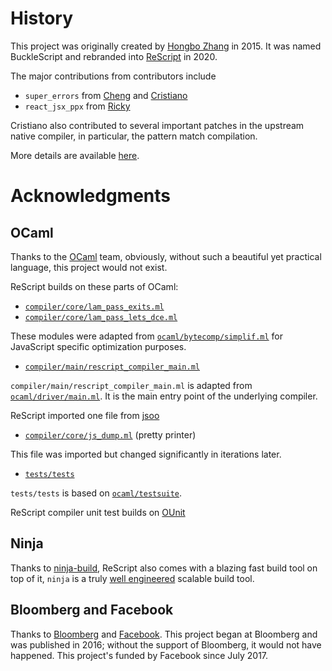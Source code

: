 # History

This project was originally created by [Hongbo Zhang](https://github.com/bobzhang) in 2015. It was named BuckleScript and rebranded into [ReScript](https://rescript-lang.org/) in 2020.

The major contributions from contributors include

- `super_errors` from [Cheng](https://github.com/chenglou) and [Cristiano](https://github.com/cristianoc)
- `react_jsx_ppx` from [Ricky](https://github.com/rickyvetter)

Cristiano also contributed to several important patches in the upstream native compiler,
in particular, the pattern match compilation.

More details are available [here](https://github.com/rescript-lang/rescript-compiler/graphs/contributors).

# Acknowledgments

## OCaml

Thanks to the [OCaml](https://ocaml.org) team, obviously, without such a beautiful yet practical language, this project would not exist.

ReScript builds on these parts of OCaml:

- [`compiler/core/lam_pass_exits.ml`](compiler/core/lam_pass_exits.ml)
- [`compiler/core/lam_pass_lets_dce.ml`](compiler/core/lam_pass_lets_dce.ml)

These modules were adapted from [`ocaml/bytecomp/simplif.ml`](ocaml/bytecomp/simplif.ml) for
JavaScript specific optimization purposes.

- [`compiler/main/rescript_compiler_main.ml`](compiler/main/rescript_compiler_main.ml)

`compiler/main/rescript_compiler_main.ml` is adapted from [`ocaml/driver/main.ml`](ocaml/driver/main.ml). It is the main entry
point of the underlying compiler.

ReScript imported one file from [jsoo](https://github.com/ocsigen/js_of_ocaml)

- [`compiler/core/js_dump.ml`](compiler/core/js_dump.ml) (pretty printer)

This file was imported but changed significantly in iterations later.

- [`tests/tests`](tests/tests)

`tests/tests` is based on [`ocaml/testsuite`](ocaml/testsuite).

ReScript compiler unit test builds on [OUnit](http://ounit.forge.ocamlcore.org/)

## Ninja

Thanks to [ninja-build](https://ninja-build.org), ReScript also comes with a blazing fast build tool on top of it, `ninja` is a truly [well engineered](http://aosabook.org/en/posa/ninja.html) scalable build tool.

## Bloomberg and Facebook

Thanks to [Bloomberg](https://www.techatbloomberg.com) and [Facebook](https://github.com/facebook/). This project began at Bloomberg and was published in 2016; without the support of Bloomberg, it would not have happened. This project's funded by Facebook since July 2017.
